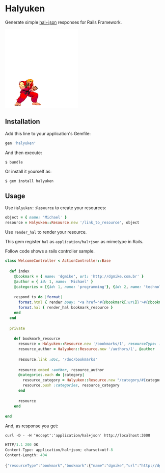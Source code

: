 # Halyuken

Generate simple [hal+json](http://blog.stateless.co/post/13296666138/json-linking-with-hal) responses for Rails Framework.

![Ken Shoryuken](https://github.com/dgmike/halyuken/blob/master/shoryuken.gif)

## Installation

Add this line to your application's Gemfile:

```ruby
gem 'halyuken'
```

And then execute:

    $ bundle

Or install it yourself as:

    $ gem install halyuken

## Usage

Use `Halyuken::Resource` to create your resources:

```ruby
object = { name: 'Michael' }
resource = Halyuken::Resource.new '/link_to_resource', object
```

Use `render_hal` to render your resource.

This gem register `hal` as `application/hal+json` as mimetype in Rails.

Follow code shows a rails controller sample.

```ruby
class WelcomeController < ActionController::Base

  def index
    @bookmark = { name: 'dgmike', url: 'http://dgmike.com.br' }
    @author = { id: 1, name: 'Michael' }
    @categories = [{id: 1, name: 'programming'}, {id: 2, name: 'technology'}]

    respond_to do |format|
      format.html { render body: "<a href='#{@bookmark[:url]}'>#{@bookmark[:name]}</a>" }
      format.hal { render_hal bookmark_resource }
    end
  end

  private

    def bookmark_resource
      resource = Halyuken::Resource.new '/bookmarks/1', resourceType: :bookmark, bookmark: @bookmark
      resource_author = Halyuken::Resource.new '/authors/1', @author

      resource.link :doc, '/doc/bookmarks'

      resource.embed :author, resource_author
      @categories.each do |category|
        resource_category = Halyuken::Resource.new "/category/#{category[:id]}", category
        resource.push :categories, resource_category
      end

      resource
    end

end
```

And, as response you get:

```
curl -D - -H 'Accept':'application/hal+json' http://localhost:3000
```

```javascript
HTTP/1.1 200 OK
Content-Type: application/hal+json; charset=utf-8
Content-Length: 404

{"resourceType":"bookmark","bookmark":{"name":"dgmike","url":"http://dgmike.com.br"},"_links":{"self":{"href":"/bookmarks/1"},"doc":{"href":"/doc/bookmarks"}},"_embedded":{"author":{"id":1,"name":"Michael","_links":{"self":{"href":"/authors/1"}}},"categories":[{"id":1,"name":"programming","_links":{"self":{"href":"/category/1"}}},{"id":2,"name":"technology","_links":{"self":{"href":"/category/2"}}}]}}
```
